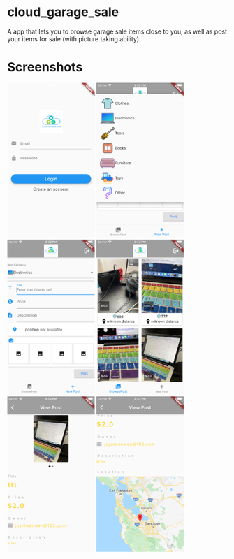 # cloud_garage_sale

A app that lets you to browse garage sale items close to you, as well as post your items for sale (with picture taking ability).

# Screenshots
<img src="app_screen_shots/login.png" alt="login" width="200"/>
<img src="app_screen_shots/add_item_1.png" alt="add item" width="200"/>
<img src="app_screen_shots/add_item_2.png" alt="add item" width="200"/>
<img src="app_screen_shots/browse_item_list.png" alt="browse item list" width="200"/>
<img src="app_screen_shots/browse_single_item1.png" alt="browse single item" width="200"/>
<img src="app_screen_shots/browse_single_item2.png" alt="browse single item" width="200"/>
